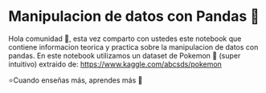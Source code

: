 # Manipulacion de datos con Pandas 🐼

Hola comunidad 🙋, esta vez comparto con ustedes este notebook que contiene informacion teorica y practica sobre la manipulacion de datos con pandas.
En este notebook utilizamos un dataset de Pokemon 🎉 (super intuitivo) extraido de: https://www.kaggle.com/abcsds/pokemon

⭐Cuando enseñas más, aprendes más 💯
